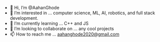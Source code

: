 - 👋 Hi, I’m @AahanGhode
- 👀 I’m interested in ... computer science, ML, AI, robotics, and full stack development.
- 🌱 I’m currently learning ... C++ and JS
- 💞️ I’m looking to collaborate on ... any cool projects
- 📫 How to reach me ... aahanghode2020@gmail.com

<!---
AahanGhode/AahanGhode is a ✨ special ✨ repository because its `README.md` (this file) appears on your GitHub profile.
You can click the Preview link to take a look at your changes.
--->
